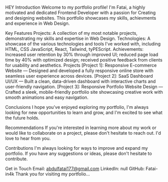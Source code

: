 HEY
Introduction
Welcome to my portfolio profile! I'm Fatai, a highly motivated and dedicated Frontend Developer with a passion for Creating and designing websites. This portfolio showcases my skills, achievments and experience in Web Design.

Key Features
Projects: A collection of my most notable projects, demonstrating my skills and expertise in Web Design.
Technologies: A showcase of the various technologies and tools I've worked with, including HTML, CSS JavaScript, React, Tailwind, tyPEScript.
Achievements: Increased user retention by 30% through improved UI; reduced page load time by 40% with optimized design; received positive feedback from clients for usability and aesthetics.
Projects
[Project 1]: Responsive E-commerce Website — Designed and developed a fully responsive online store with seamless user experience across devices.
[Project 2]: SaaS Dashboard UI/UX — Built a clean, data-driven dashboard with interactive charts and user-friendly navigation.
[Project 3]: Responsive Portfolio Website Design — Crafted a sleek, mobile-friendly portfolio site showcasing creative work with smooth animations and easy navigation.



Conclusions
I hope you've enjoyed exploring my portfolio, I'm always looking for new opportunities to learn and grow, and I'm excited to see what the future holds.

Recommendations
If you're interested in learning more about my work or would like to collaborate on a project, please don't hesitate to reach out. I'd love to hear from you.


Contributions
I'm always looking for ways to improve and expand my portfolio. If you have any suggestions or ideas, please don't hesitate to contribute.

Get in Touch
Email: abdulfatai177@gmail.com
LinkedIn: null
GitHub: Fatai-in4k
Thank you for visiting my portfolio...
